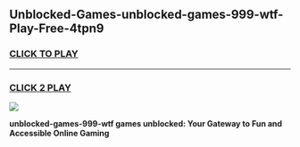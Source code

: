 
## Unblocked-Games-unblocked-games-999-wtf-Play-Free-4tpn9
<h3>
<a href="https://premium76.site?title=unblocked-games-999-wtf&ref=21A">CLICK TO PLAY</a></h3>
<hr>

<h3>
<a href="https://premium76.site?title=unblocked-games-999-wtf&ref=21A">CLICK 2 PLAY</a>
  
</h3>

<a href="https://premium76.site?title=unblocked-games-999-wtf&ref=21A"><img src="https://clearcache.store/games.png"></a>


**unblocked-games-999-wtf games unblocked: Your Gateway to Fun and Accessible Online Gaming**
